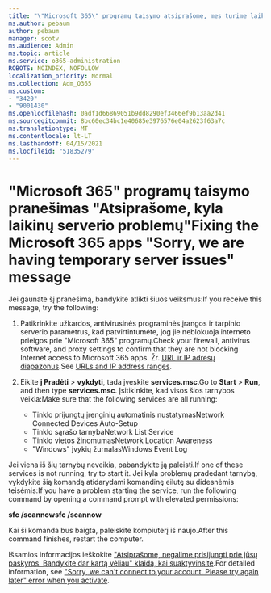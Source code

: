 ```yaml
---
title: "\"Microsoft 365\" programų taisymo atsiprašome, mes turime laikinų serverio problemų pranešimą"
ms.author: pebaum
author: pebaum
manager: scotv
ms.audience: Admin
ms.topic: article
ms.service: o365-administration
ROBOTS: NOINDEX, NOFOLLOW
localization_priority: Normal
ms.collection: Adm_O365
ms.custom:
- "3420"
- "9001430"
ms.openlocfilehash: 0adf1d66869051b9dd8290ef3466ef9b13aa2d41
ms.sourcegitcommit: 8bc60ec34bc1e40685e3976576e04a2623f63a7c
ms.translationtype: MT
ms.contentlocale: lt-LT
ms.lasthandoff: 04/15/2021
ms.locfileid: "51835279"
---
```

# <a name="fixing-the-microsoft-365-apps-sorry-we-are-having-temporary-server-issues-message"></a><span data-ttu-id="0a708-102">"Microsoft 365" programų taisymo pranešimas "Atsiprašome, kyla laikinų serverio problemų"</span><span class="sxs-lookup"><span data-stu-id="0a708-102">Fixing the Microsoft 365 apps "Sorry, we are having temporary server issues" message</span></span>

<span data-ttu-id="0a708-103">Jei gaunate šį pranešimą, bandykite atlikti šiuos veiksmus:</span><span class="sxs-lookup"><span data-stu-id="0a708-103">If you receive this message, try the following:</span></span>

1. <span data-ttu-id="0a708-104">Patikrinkite užkardos, antivirusinės programinės įrangos ir tarpinio serverio parametrus, kad patvirtintumėte, jog jie neblokuoja interneto prieigos prie "Microsoft 365" programų.</span><span class="sxs-lookup"><span data-stu-id="0a708-104">Check your firewall, antivirus software, and proxy settings to confirm that they are not blocking Internet access to Microsoft 365 apps.</span></span> <span data-ttu-id="0a708-105">Žr. [URL ir IP adresų diapazonus](https://docs.microsoft.com/office365/enterprise/urls-and-ip-address-ranges).</span><span class="sxs-lookup"><span data-stu-id="0a708-105">See [URLs and IP address ranges](https://docs.microsoft.com/office365/enterprise/urls-and-ip-address-ranges).</span></span>

2. <span data-ttu-id="0a708-106">Eikite **į Pradėti**  >  **vykdyti**, tada įveskite **services.msc**.</span><span class="sxs-lookup"><span data-stu-id="0a708-106">Go to **Start** > **Run**, and then type **services.msc**.</span></span> <span data-ttu-id="0a708-107">Įsitikinkite, kad visos šios tarnybos veikia:</span><span class="sxs-lookup"><span data-stu-id="0a708-107">Make sure that the following services are all running:</span></span>
    - <span data-ttu-id="0a708-108">Tinklo prijungtų įrenginių automatinis nustatymas</span><span class="sxs-lookup"><span data-stu-id="0a708-108">Network Connected Devices Auto-Setup</span></span>
    - <span data-ttu-id="0a708-109">Tinklo sąrašo tarnyba</span><span class="sxs-lookup"><span data-stu-id="0a708-109">Network List Service</span></span>
    - <span data-ttu-id="0a708-110">Tinklo vietos žinomumas</span><span class="sxs-lookup"><span data-stu-id="0a708-110">Network Location Awareness</span></span>
    - <span data-ttu-id="0a708-111">"Windows" įvykių žurnalas</span><span class="sxs-lookup"><span data-stu-id="0a708-111">Windows Event Log</span></span>

<span data-ttu-id="0a708-112">Jei viena iš šių tarnybų neveikia, pabandykite ją paleisti.</span><span class="sxs-lookup"><span data-stu-id="0a708-112">If one of these services is not running, try to start it.</span></span> <span data-ttu-id="0a708-113">Jei kyla problemų pradedant tarnybą, vykdykite šią komandą atidarydami komandinę eilutę su didesnėmis teisėmis:</span><span class="sxs-lookup"><span data-stu-id="0a708-113">If you have a problem starting the service, run the following command by opening a command prompt with elevated permissions:</span></span>

<span data-ttu-id="0a708-114">**sfc /scannow**</span><span class="sxs-lookup"><span data-stu-id="0a708-114">**sfc /scannow**</span></span>

<span data-ttu-id="0a708-115">Kai ši komanda bus baigta, paleiskite kompiuterį iš naujo.</span><span class="sxs-lookup"><span data-stu-id="0a708-115">After this command finishes, restart the computer.</span></span>

<span data-ttu-id="0a708-116">Išsamios informacijos ieškokite ["Atsiprašome, negalime prisijungti prie jūsų paskyros. Bandykite dar kartą vėliau" klaida, kai suaktyvinsite](https://docs.microsoft.com/office/troubleshoot/activation-installation/issue-when-activate-office-from-office-365).</span><span class="sxs-lookup"><span data-stu-id="0a708-116">For detailed information, see ["Sorry, we can't connect to your account. Please try again later" error when you activate](https://docs.microsoft.com/office/troubleshoot/activation-installation/issue-when-activate-office-from-office-365).</span></span>